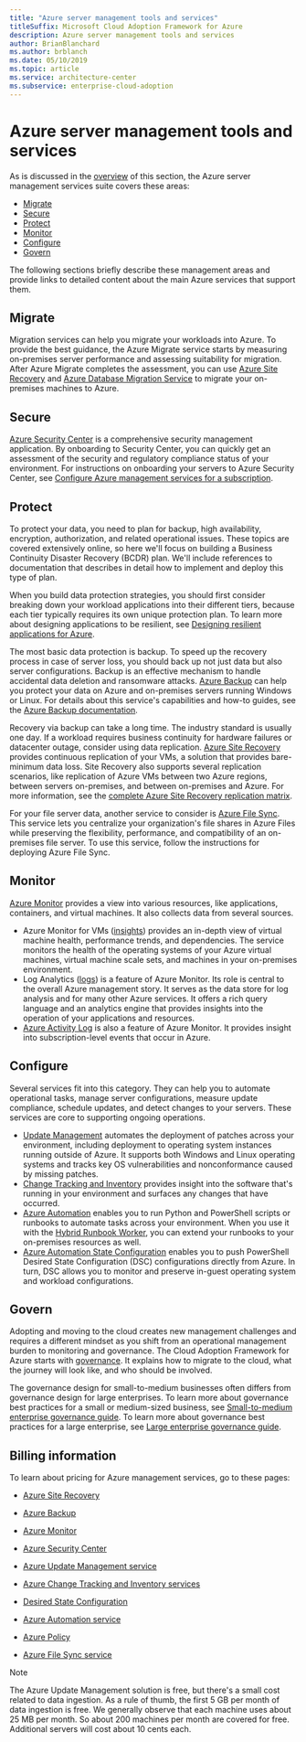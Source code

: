 ```yaml
---
title: "Azure server management tools and services"
titleSuffix: Microsoft Cloud Adoption Framework for Azure
description: Azure server management tools and services
author: BrianBlanchard
ms.author: brblanch
ms.date: 05/10/2019
ms.topic: article
ms.service: architecture-center
ms.subservice: enterprise-cloud-adoption
---
```


# Azure server management tools and services

As is discussed in the [overview](/azure/architecture/cloud-adoption/operations/azure-server-management/) of this section, the Azure server management services suite covers these areas:

- [Migrate](#migrate)
- [Secure](#secure)
- [Protect](#protect)
- [Monitor](#monitor)
- [Configure](#configure)
- [Govern](#govern)

The following sections briefly describe these management areas and provide links to detailed content about the main Azure services that support them.

## Migrate

Migration services can help you migrate your workloads into Azure. To provide the best guidance, the Azure Migrate service starts by measuring on-premises server performance and assessing suitability for migration. After Azure Migrate completes the assessment, you can use [Azure Site Recovery](https://docs.microsoft.com/azure/site-recovery/site-recovery-overview) and [Azure Database Migration Service](/azure/dms/dms-overview) to migrate your on-premises machines to Azure.

## Secure

[Azure Security Center](/azure/security-center/security-center-intro) is a comprehensive security management application. By onboarding to Security Center, you can quickly get an assessment of the security and regulatory compliance status of your environment. For instructions on onboarding your servers to Azure Security Center, see [Configure Azure management services for a subscription](./onboard-at-scale.md#azure-security-center).

## Protect

To protect your data, you need to plan for backup, high availability, encryption, authorization, and related operational issues. These topics are covered extensively online, so here we'll focus on building a Business Continuity Disaster Recovery (BCDR) plan. We'll include references to documentation that describes in detail how to implement and deploy this type of plan.

When you build data protection strategies, you should first consider breaking down your workload applications into their different tiers, because each tier typically requires its own unique protection plan. To learn more about designing applications to be resilient, see [Designing resilient applications for Azure](https://docs.microsoft.com/azure/architecture/resiliency).

The most basic data protection is backup. To speed up the recovery process in case of server loss, you should back up not just data but also server configurations. Backup is an effective mechanism to handle accidental data deletion and ransomware attacks. [Azure Backup](https://docs.microsoft.com/azure/backup) can help you protect your data on Azure and on-premises servers running Windows or Linux. For details about this service's capabilities and how-to guides, see the [Azure Backup documentation](https://docs.microsoft.com/azure/backup/backup-overview).

Recovery via backup can take a long time. The industry standard is usually one day. If a workload requires business continuity for hardware failures or datacenter outage, consider using data replication. [Azure Site Recovery](https://docs.microsoft.com/azure/site-recovery/site-recovery-overview) provides continuous replication of your VMs, a solution that provides bare-minimum data loss. Site Recovery also supports several replication scenarios, like replication of Azure VMs between two Azure regions, between servers on-premises, and between on-premises and Azure. For more information, see the [complete Azure Site Recovery replication matrix](https://docs.microsoft.com/azure/site-recovery/site-recovery-overview#what-can-i-replicate).

For your file server data, another service to consider is [Azure File Sync](https://docs.microsoft.com/azure/storage/files/storage-sync-files-planning). This service lets you centralize your organization's file shares in Azure Files while preserving the flexibility, performance, and compatibility of an on-premises file server. To use this service, follow the instructions for deploying Azure File Sync.

## Monitor

[Azure Monitor](https://docs.microsoft.com/azure/azure-monitor/overview) provides a view into various resources, like applications, containers, and virtual machines. It also collects data from several sources.

- Azure Monitor for VMs ([insights](https://docs.microsoft.com/azure/azure-monitor/insights/vminsights-overview)) provides an in-depth view of virtual machine health, performance trends, and dependencies. The service monitors the health of the operating systems of your Azure virtual machines, virtual machine scale sets, and machines in your on-premises environment.
- Log Analytics ([logs](https://docs.microsoft.com/azure/azure-monitor/platform/data-collection#logs)) is a feature of Azure Monitor. Its role is central to the overall Azure management story. It serves as the data store for log analysis and for many other Azure services. It offers a rich query language and an analytics engine that provides insights into the operation of your applications and resources.
- [Azure Activity Log](https://docs.microsoft.com/azure/azure-monitor/platform/activity-logs-overview) is also a feature of Azure Monitor. It provides insight into subscription-level events that occur in Azure.

## Configure

Several services fit into this category. They can help you to automate operational tasks, manage server configurations, measure update compliance, schedule updates, and detect changes to your servers. These services are core to supporting ongoing operations.

- [Update Management](https://docs.microsoft.com/azure/automation/automation-update-management#viewing-update-assessments) automates the deployment of patches across your environment, including deployment to operating system instances running outside of Azure. It supports both Windows and Linux operating systems and tracks key OS vulnerabilities and nonconformance caused by missing patches.
- [Change Tracking and Inventory](https://docs.microsoft.com/azure/automation/change-tracking) provides insight into the software that's running in your environment and surfaces any changes that have occurred.
- [Azure Automation](https://docs.microsoft.com/azure/automation/automation-intro) enables you to run Python and PowerShell scripts or runbooks to automate tasks across your environment. When you use it with the [Hybrid Runbook Worker](https://docs.microsoft.com/azure/automation/automation-hybrid-runbook-worker), you can extend your runbooks to your on-premises resources as well.
- [Azure Automation State Configuration](https://docs.microsoft.com/azure/automation/automation-dsc-overview) enables you to push PowerShell Desired State Configuration (DSC) configurations directly from Azure. In turn, DSC allows you to monitor and preserve in-guest operating system and workload configurations.

## Govern

Adopting and moving to the cloud creates new management challenges and requires a different mindset as you shift from an operational management burden to monitoring and governance. The Cloud Adoption Framework for Azure starts with [governance](https://docs.microsoft.com/azure/architecture/cloud-adoption/governance/overview). It explains how to migrate to the cloud, what the journey will look like, and who should be involved.

The governance design for small-to-medium businesses often differs from governance design for large enterprises. To learn more about governance best practices for a small or medium-sized business, see [Small-to-medium enterprise governance guide](https://docs.microsoft.com/azure/architecture/cloud-adoption/governance/journeys/small-to-medium-enterprise/overview). To learn more about governance best practices for a large enterprise, see [Large enterprise governance guide](https://docs.microsoft.com/azure/architecture/cloud-adoption/governance/journeys/large-enterprise/overview).

## Billing information

To learn about pricing for Azure management services, go to these pages:

- [Azure Site Recovery](https://azure.microsoft.com/pricing/details/site-recovery)

- [Azure Backup](https://azure.microsoft.com/pricing/details/backup)

- [Azure Monitor](https://azure.microsoft.com/pricing/details/monitor)

- [Azure Security Center](https://azure.microsoft.com/pricing/details/security-center)

- [Azure Update Management service](https://azure.microsoft.com/pricing/details/automation)

- [Azure Change Tracking and Inventory services](https://azure.microsoft.com/pricing/details/automation)

- [Desired State Configuration](https://azure.microsoft.com/pricing/details/automation)

- [Azure Automation service](https://azure.microsoft.com/pricing/details/automation)

- [Azure Policy](https://azure.microsoft.com/pricing/details/azure-policy)

- [Azure File Sync service](https://azure.microsoft.com/pricing/details/storage/blobs)

> [!NOTE]
> The Azure Update Management solution is free, but there's a small cost related to data ingestion. As a rule of thumb, the first 5 GB per month of data ingestion is free. We generally observe that each machine uses about 25 MB per month. So about 200 machines per month are covered for free. Additional servers will cost about 10 cents each.
